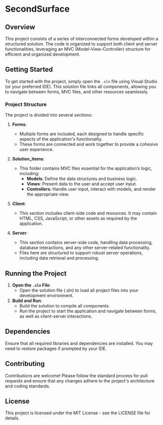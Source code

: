 # SecondSurface

## Overview

This project consists of a series of interconnected forms developed within a structured solution. The code is organized to support both client and server functionalities, leveraging an MVC (Model-View-Controller) structure for efficient and organized development.

## Getting Started

To get started with the project, simply open the `.sln` file using Visual Studio (or your preferred IDE). This solution file links all components, allowing you to navigate between forms, MVC files, and other resources seamlessly.


### Project Structure

The project is divided into several sections:

1. **Forms**:
   - Multiple forms are included, each designed to handle specific aspects of the application's functionality.
   - These forms are connected and work together to provide a cohesive user experience.

2. **Solution_items**:
   - This folder contains MVC files essential for the application’s logic, including:
     - **Models**: Define the data structures and business logic.
     - **Views**: Present data to the user and accept user input.
     - **Controllers**: Handle user input, interact with models, and render the appropriate view.

3. **Client**:
   - This section includes client-side code and resources. It may contain HTML, CSS, JavaScript, or other assets as required by the application.

4. **Server**:
   - This section contains server-side code, handling data processing, database interactions, and any other server-related functionality.
   - Files here are structured to support robust server operations, including data retrieval and processing.

## Running the Project

1. **Open the `.sln` File**:
   - Open the solution file (.sln) to load all project files into your development environment.
2. **Build and Run**:
   - Build the solution to compile all components.
   - Run the project to start the application and navigate between forms, as well as client-server interactions.

## Dependencies

Ensure that all required libraries and dependencies are installed. You may need to restore packages if prompted by your IDE.

## Contributing

Contributions are welcome! Please follow the standard process for pull requests and ensure that any changes adhere to the project's architecture and coding standards.

## License

This project is licensed under the MIT License - see the LICENSE file for details.
